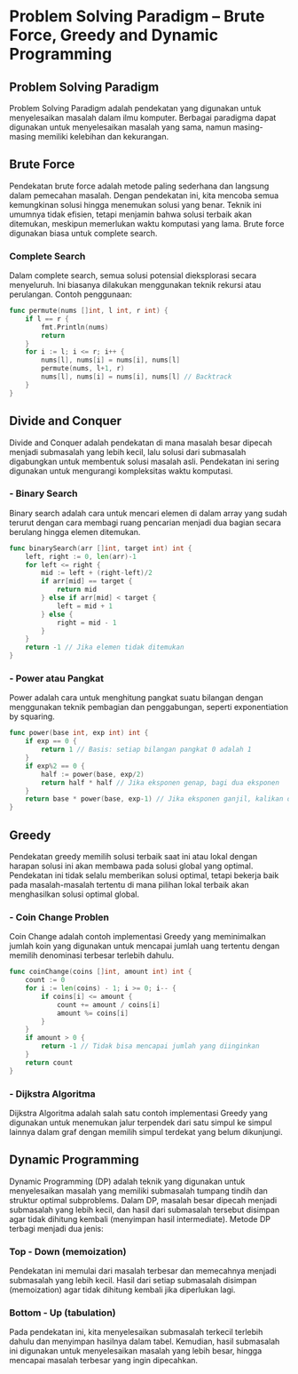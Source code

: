 # Problem Solving Paradigm – Brute Force, Greedy and Dynamic Programming

## Problem Solving Paradigm
Problem Solving Paradigm adalah pendekatan yang digunakan untuk menyelesaikan masalah dalam ilmu komputer. Berbagai paradigma dapat digunakan untuk menyelesaikan masalah yang sama, namun masing-masing memiliki kelebihan dan kekurangan.

## Brute Force
Pendekatan brute force adalah metode paling sederhana dan langsung dalam pemecahan masalah. Dengan pendekatan ini, kita mencoba semua kemungkinan solusi hingga menemukan solusi yang benar. Teknik ini umumnya tidak efisien, tetapi menjamin bahwa solusi terbaik akan ditemukan, meskipun memerlukan waktu komputasi yang lama. Brute force digunakan biasa untuk complete search.

### Complete Search
Dalam complete search, semua solusi potensial dieksplorasi secara menyeluruh. Ini biasanya dilakukan menggunakan teknik rekursi atau perulangan. Contoh penggunaan:
```go
func permute(nums []int, l int, r int) {
	if l == r {
		fmt.Println(nums)
		return
	}
	for i := l; i <= r; i++ {
		nums[l], nums[i] = nums[i], nums[l]
		permute(nums, l+1, r)
		nums[l], nums[i] = nums[i], nums[l] // Backtrack
	}
}
```
## Divide and Conquer
Divide and Conquer adalah pendekatan di mana masalah besar dipecah menjadi submasalah yang lebih kecil, lalu solusi dari submasalah digabungkan untuk membentuk solusi masalah asli. Pendekatan ini sering digunakan untuk mengurangi kompleksitas waktu komputasi.

### -  Binary Search
Binary search adalah cara untuk mencari elemen di dalam array yang sudah terurut dengan cara membagi ruang pencarian menjadi dua bagian secara berulang hingga elemen ditemukan.
```go
func binarySearch(arr []int, target int) int {
	left, right := 0, len(arr)-1
	for left <= right {
		mid := left + (right-left)/2
		if arr[mid] == target {
			return mid
		} else if arr[mid] < target {
			left = mid + 1
		} else {
			right = mid - 1
		}
	}
	return -1 // Jika elemen tidak ditemukan
}
```
### -  Power atau Pangkat
Power adalah cara untuk menghitung pangkat suatu bilangan dengan menggunakan teknik pembagian dan penggabungan, seperti exponentiation by squaring.
```go
func power(base int, exp int) int {
	if exp == 0 {
		return 1 // Basis: setiap bilangan pangkat 0 adalah 1
	}
	if exp%2 == 0 {
		half := power(base, exp/2)
		return half * half // Jika eksponen genap, bagi dua eksponen
	}
	return base * power(base, exp-1) // Jika eksponen ganjil, kalikan dengan base
}
```
## Greedy
Pendekatan greedy memilih solusi terbaik saat ini atau lokal dengan harapan solusi ini akan membawa pada solusi global yang optimal. Pendekatan ini tidak selalu memberikan solusi optimal, tetapi bekerja baik pada masalah-masalah tertentu di mana pilihan lokal terbaik akan menghasilkan solusi optimal global.
### - Coin Change Problen
Coin Change adalah contoh implementasi Greedy yang meminimalkan jumlah koin yang digunakan untuk mencapai jumlah uang tertentu dengan memilih denominasi terbesar terlebih dahulu.
```go
func coinChange(coins []int, amount int) int {
	count := 0
	for i := len(coins) - 1; i >= 0; i-- {
		if coins[i] <= amount {
			count += amount / coins[i]
			amount %= coins[i]
		}
	}
	if amount > 0 {
		return -1 // Tidak bisa mencapai jumlah yang diinginkan
	}
	return count
}
```
### - Dijkstra Algoritma
Dijkstra Algoritma adalah salah satu contoh implementasi Greedy yang digunakan untuk menemukan jalur terpendek dari satu simpul ke simpul lainnya dalam graf dengan memilih simpul terdekat yang belum dikunjungi.

## Dynamic Programming
Dynamic Programming (DP) adalah teknik yang digunakan untuk menyelesaikan masalah yang memiliki submasalah tumpang tindih dan struktur optimal subproblems. Dalam DP, masalah besar dipecah menjadi submasalah yang lebih kecil, dan hasil dari submasalah tersebut disimpan agar tidak dihitung kembali (menyimpan hasil intermediate). Metode DP terbagi menjadi dua jenis:

### Top - Down (memoization)
Pendekatan ini memulai dari masalah terbesar dan memecahnya menjadi submasalah yang lebih kecil. Hasil dari setiap submasalah disimpan (memoization) agar tidak dihitung kembali jika diperlukan lagi.

### Bottom - Up (tabulation)
Pada pendekatan ini, kita menyelesaikan submasalah terkecil terlebih dahulu dan menyimpan hasilnya dalam tabel. Kemudian, hasil submasalah ini digunakan untuk menyelesaikan masalah yang lebih besar, hingga mencapai masalah terbesar yang ingin dipecahkan.